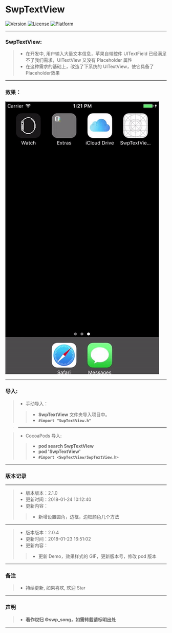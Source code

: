 # SwpTextView

[![Version](https://img.shields.io/cocoapods/v/SwpTextView.svg?style=flat)](http://cocoapods.org/pods/SwpTextView) [![License](https://img.shields.io/cocoapods/l/SwpTextView.svg?style=flat)](http://cocoapods.org/pods/SwpTextView) [![Platform](https://img.shields.io/cocoapods/p/SwpTextView.svg?style=flat)](http://cocoapods.org/pods/SwpTextView)


-------


### SwpTextView:

> * 在开发中, 用户输入大量文本信息，苹果自带控件 UITextField 已经满足不了我们需求，UITextView 又没有 Placeholder 属性
> * 在这种需求的基础上，改造了下系统的 UITextView，使它具备了 Placeholder效果

-------

### 效果：

![(引导页面效果)](https://raw.githubusercontent.com/swp-song/SwpTextView/master/Screenshot/SwpTextView.gif)

-------

### 导入:

> * 手动导入：
> 
>> * **SwpTextView** 文件夹导入项目中。
>> * **`#import "SwpTextView.h"`**

> -------

> * CocoaPods 导入:
> 
>> * **pod search SwpTextView**
>> * **pod 'SwpTextView'**
>> * **`#import <SwpTextView/SwpTextView.h>`**

-------


### 版本记录

-------

> * 版本版本：2.1.0
> * 更新时间：2018-01-24 10:12:40
> * 更新内容：
> 
> >  * 新增设置圆角，边框，边框颜色几个方法

-------

> * 版本版本：2.0.4
> * 更新时间：2018-01-23 16:51:02
> * 更新内容：
> 
>> *  更新 Demo，效果样式的 GIF，更新版本号，修改 pod 版本

-------



### 备注

> * 持续更新, 如果喜欢, 欢迎 Star

-------

### 声明

 > * **著作权归 ©swp_song，如需转载请标明出处**

-------




